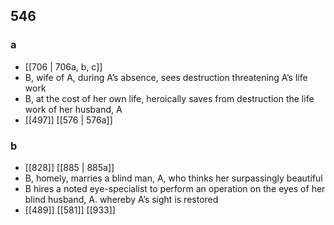 ## 546
### a
- [[706 | 706a, b, c]] 
- B, wife of A, during A’s absence, sees destruction threatening A’s life work
- B, at the cost of her own life, heroically saves from destruction the life work of her husband, A
- [[497]] [[576 | 576a]] 

### b
- [[828]] [[885 | 885a]] 
- B, homely, marries a blind man, A, who thinks her surpassingly beautiful
- B hires a noted eye-specialist to perform an operation on the eyes of her blind husband, A. whereby A’s sight is restored
- [[489]] [[581]] [[933]] 

